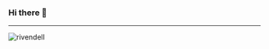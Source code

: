 ### Hi there 👋

---

![rivendell](https://user-images.githubusercontent.com/70325805/195302592-164f5680-5ae4-4fca-9d1d-231344a958e2.gif)
